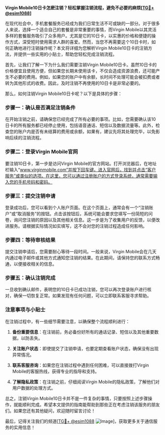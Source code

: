 **Virgin Mobile10日卡怎麽注销？轻松掌握注销流程，避免不必要的麻烦[[TG💪+ @esim1088](https://t.me/s/esim1088)]**

在现代社会中，手机套餐服务已经成为我们日常生活不可或缺的一部分。对于很多人来说，选择一个适合自己的套餐是非常重要的事情，而Virgin Mobile以其灵活多样的套餐服务吸引了众多用户。尤其是它的10日卡，以实惠的价格和便捷的操作方式，深受短时使用需求人群的喜爱。然而，当您不再需要这个10日卡时，如何正确地进行注销操作呢？本文将详细为您解析Virgin Mobile10日卡的注销方法，并提供一些实用的小贴士，帮助您轻松完成注销流程。

首先，让我们了解一下为什么我们需要注销Virgin Mobile10日卡。虽然10日卡的价格便宜且使用方便，但如果您长期未使用该卡，不仅会造成资源浪费，还可能产生不必要的费用。例如，如果您的账户中有余额，长时间不处理可能会被扣费或者转为其他形式的收费。因此，及时注销不再使用的10日卡是非常必要的。

那么，如何注销Virgin Mobile10日卡呢？以下是具体的步骤：

### 步骤一：确认是否满足注销条件

在开始注销之前，请确保您已经完成了所有必要的事项。比如，您需要确认该10日卡的所有服务都已经停止使用，包括语音通话、短信以及数据流量等。此外，检查您的账户内是否有未结算的费用或余额，如果有，建议先将其处理完毕，以免影响后续的注销流程。

### 步骤二：登录Virgin Mobile官网

要注销10日卡，第一步是访问Virgin Mobile的官方网站。打开浏览器后，在地址栏输入“www.virginmobile.com”并按下回车键。进入官网后，找到并点击“客户服务”或类似的选项。在这里，您可以通过注册账户的方式登录系统，通常需要输入您的手机号码和密码。

### 步骤三：提交注销申请

登录成功后，您可以看到个人账户页面。在这个页面上，通常会有一个“注销账户”或“取消服务”的按钮。点击该按钮后，系统可能会要求您填写一份简短的问卷，询问您注销的原因以及其他相关信息。这一步是为了收集用户的反馈，以便改进服务。请根据实际情况如实填写，这不会对您的注销过程造成任何影响。

### 步骤四：等待审核结果

提交注销申请后，您需要耐心等待一段时间。一般来说，Virgin Mobile会在几天内通过电子邮件或其他方式通知您注销的结果。在此期间，请保持您的联系方式畅通，以便接收相关的信息。

### 步骤五：确认注销完成

一旦收到确认邮件，表明您的10日卡已成功注销，您可以再次登录账户进行核对，确保一切恢复正常。如果发现有任何问题，可以立即联系客服寻求帮助。

### 注意事项与小贴士

在注销过程中，有一些细节需要注意，以确保整个流程顺利进行：

1. **备份重要信息**：在注销前，务必备份好所有的通话记录、短信以及其他重要数据，以防丢失。
   
2. **关注账户状态**：即使提交了注销申请，也要定期查看账户状态，确保没有出现异常情况。

3. **联系客服咨询**：如果您在注销过程中遇到任何困难，可以直接拨打Virgin Mobile的客服热线，获得专业的指导和支持。

4. **了解隐私政策**：在注销之前，仔细阅读Virgin Mobile的隐私政策，了解他们对用户数据的处理方式。

总之，注销Virgin Mobile10日卡并不是一件复杂的事情，只要按照上述步骤操作，就能顺利完成。希望本文提供的指南能帮助到那些正在考虑注销该服务的朋友们。如果您还有其他疑问，欢迎随时留言讨论！

最后，记得关注我们的频道[[TG💪+ @esim1088](https://t.me/s/esim1088) ![Image](https://i.postimg.cc/4NQfJmqS/Snipaste-2025-05-13-00-14-12.png)]，获取更多关于通信服务的实用信息！